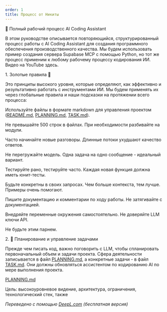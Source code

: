 ```yaml
---
order: 1
title: Процесс от Никиты
---
```


🧠 Полный рабочий процесс AI Coding Assistant

В этом руководстве описывается повторяющийся, структурированный процесс работы с AI Coding Assistant для создания программного обеспечения производственного качества. Мы будем использовать пример создания сервера Supabase MCP с помощью Python, но тот же процесс применим к любому рабочему процессу кодирования ИИ. Видео на YouTube здесь.



1\. Золотые правила 🔑

Это принципы высокого уровня, которые определяют, как эффективно и результативно работать с инструментами ИИ. Мы будем применять их через глобальные правила и наши подсказки на протяжении всего процесса:

Используйте файлы в формате markdown для управления проектом ([README.md](http://README.md), [PLANNING.md](http://PLANNING.md), [TASK.md](http://TASK.md)).





Не превышайте 500 строк в файлах. При необходимости разбивайте на модули.





Часто начинайте новые разговоры. Длинные потоки ухудшают качество ответов.





Не перегружайте модель. Одна задача на одно сообщение - идеальный вариант.





Тестируйте рано, тестируйте часто. Каждая новая функция должна иметь юнит-тесты.





Будьте конкретны в своих запросах. Чем больше контекста, тем лучше. Примеры очень помогают.





Пишите документацию и комментарии по ходу работы. Не затягивайте с документацией.





Внедряйте переменные окружения самостоятельно. Не доверяйте LLM ключи API.

Не будьте этим парнем.







2\. 🧠 Планирование и управление задачами



Прежде чем писать код, важно поговорить с LLM, чтобы спланировать первоначальный объем и задачи проекта. Сфера деятельности записывается в файл [PLANNING.md](http://PLANNING.md), а конкретные задачи - в файл [TASK.md](http://TASK.md). Они должны обновляться ассистентом по кодированию AI по мере выполнения проекта.



[PLANNING.md](http://PLANNING.md)

Цель: высокоуровневое видение, архитектура, ограничения, технологический стек, также

*Переведено с помощью* [*DeepL.com*](http://DeepL.com) *(бесплатная версия)*